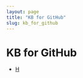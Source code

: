 ```yaml
---
layout: page
title: "KB for GitHub"
slug: kb_for_github
---
```

# KB for GitHub
- [H](https://dzmitry-h.github.io/personalbrand/kb_github/useful_commands_for_terminal/)
